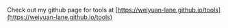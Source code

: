 
Check out my github page for tools at [https://weiyuan-lane.github.io/tools](https://weiyuan-lane.github.io/tools)

